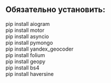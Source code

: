 ## Обязательно установить: 
pip install aiogram\
pip install motor\
pip install asyncio\
pip install pymongo\
pip install yandex_geocoder\
pip install folium\
pip install geopy\
pip install bs4\
pip install haversine